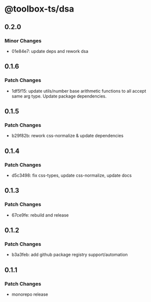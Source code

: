 # @toolbox-ts/dsa

## 0.2.0

### Minor Changes

- 01e84e7: update deps and rework dsa

## 0.1.6

### Patch Changes

- 1df5f15: update utils/number base arithmetic functions to all accept same arg type. Update package dependencies.

## 0.1.5

### Patch Changes

- b29f82b: rework css-normalize & update dependencies

## 0.1.4

### Patch Changes

- d5c3498: fix css-types, update css-normalize, update docs

## 0.1.3

### Patch Changes

- 67ce9fe: rebuild and release

## 0.1.2

### Patch Changes

- b3a3feb: add github package registry support/automation

## 0.1.1

### Patch Changes

- monorepo release
